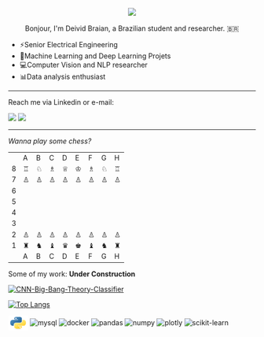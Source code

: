 
<p align="center">
    <img src="https://komarev.com/ghpvc/?username=braiansmarzaro&style=for-the-badge"/>
</p>

<p align="center">
    Bonjour, I'm Deivid Braian, a Brazilian student and researcher. 🇧🇷
</p>

- ⚡Senior Electrical Engineering
- 🤖Machine Learning and Deep Learning Projets
- 💻Computer Vision and NLP researcher
- 📊Data analysis enthusiast

---

Reach me via Linkedin or e-mail:

<a href="https://www.linkedin.com/in/deividsmarzaro/">
    <img src="https://img.shields.io/badge/LinkedIn-307cc5?style=for-the-badge&logo=linkedin&logoColor=white"/></a> 
<a href = "mailto:deividbraian45@gmail.com"><img src="https://img.shields.io/badge/-Gmail-%23333?style=for-the-badge&logo=gmail&logoColor=white" target="_blank"></a>

---

_Wanna play some chess?_

<p align="center">
<table>
  <tr>
    <td></td>
    <td class="label">A</td>
    <td class="label">B</td>
    <td class="label">C</td>
    <td class="label">D</td>
    <td class="label">E</td>
    <td class="label">F</td>
    <td class="label">G</td>
    <td class="label">H</td>
  </tr>
  <tr>
    <td class="label">8</td>
    <td class="white">♖</td>
    <td class="black">♘</td>
    <td class="white">♗</td>
    <td class="black">♕</td>
    <td class="white">♔</td>
    <td class="black">♗</td>
    <td class="white">♘</td>
    <td class="black">♖</td>
  </tr>
  <tr>
    <td class="label">7</td>
    <td class="black">♙</td>
    <td class="black">♙</td>
    <td class="black">♙</td>
    <td class="black">♙</td>
    <td class="black">♙</td>
    <td class="black">♙</td>
    <td class="black">♙</td>
    <td class="black">♙</td>
  </tr>
  <tr>
    <td class="label">6</td>
    <td class="white"></td>
    <td class="black"></td>
    <td class="white"></td>
    <td class="black"></td>
    <td class="white"></td>
    <td class="black"></td>
    <td class="white"></td>
    <td class="black"></td>
  </tr>
  <tr>
    <td class="label">5</td>
    <td class="black"></td>
    <td class="white"></td>
    <td class="black"></td>
    <td class="white"></td>
    <td class="black"></td>
    <td class="white"></td>
    <td class="black"></td>
    <td class="white"></td>
  </tr>
  <tr>
    <td class="label">4</td>
    <td class="white"></td>
    <td class="black"></td>
    <td class="white"></td>
    <td class="black"></td>
    <td class="white"></td>
    <td class="black"></td>
    <td class="white"></td>
    <td class="black"></td>
  <tr>
    <td class="label">3</td>
    <td class="black"></td>
    <td class="white"></td>
    <td class="black"></td>
    <td class="white"></td>
    <td class="black"></td>
    <td class="white"></td>
    <td class="black"></td>
    <td class="white"></td>
  </tr>
  <tr>
    <td class="label">2</td>
    <td class="white">♙</td>
    <td class="white">♙</td>
    <td class="white">♙</td>
    <td class="white">♙</td>
    <td class="white">♙</td>
    <td class="white">♙</td>
    <td class="white">♙</td>
    <td class="white">♙</td>
  </tr>
  <tr>
    <td class="label">1</td>
    <td class="white">♜</td>
    <td class="white">♞</td>
    <td class="white">♝</td>
    <td class="white">♛</td>
    <td class="white">♚</td>
    <td class="white">♝</td>
    <td class="white">♞</td>
    <td class="white">♜</td>
  </tr>

  <tr>
    <td></td>
    <td class="label">A</td>
    <td class="label">B</td>
    <td class="label">C</td>
    <td class="label">D</td>
    <td class="label">E</td>
    <td class="label">F</td>
    <td class="label">G</td>
    <td class="label">H</td>
  </tr>
</table>
</p>

Some of my work:
**Under Construction**
<p align="left">
  <a href="[https://github.com/braiansmarzaro/CNN-Big-Bang-Theory-Classifier]"><img width="400" src="https://github-readme-stats.vercel.app/api/pin/?username=braiansmarzaro&repo=CNN-Big-Bang-Theory-Classifier&theme=radical&hide_border=true&show_icons=false" alt="CNN-Big-Bang-Theory-Classifier"></a>
</p>

[![Top Langs](https://github-readme-stats.vercel.app/api/top-langs/?username=braiansmarzaro&layout=compact)](https://github.com/braiansmarzaro/github-readme-stats)

<div> 
    <!-- style="display: inline_block"><br/> -->
    <a href = "https://www.codewars.com/users/BraianSmarzaro" target="_blank">
    <img align="center" alt="python" height="30" width="40" src="https://raw.githubusercontent.com/devicons/devicon/master/icons/python/python-original.svg"/></a>
    <img align="center" alt="mysql" src="https://img.shields.io/badge/MySQL-00000F?style=for-the-badge&logo=mysql&logoColor=white"/>
    <img align="center" alt="docker" src="https://img.shields.io/badge/docker-%230db7ed.svg?style=for-the-badge&logo=docker&logoColor=white"/>
    <img align="center" alt="pandas" src="https://img.shields.io/badge/pandas-%23150458.svg?style=for-the-badge&logo=pandas&logoColor=white"/>
    <img align="center" alt="numpy" src="https://img.shields.io/badge/numpy-%23013243.svg?style=for-the-badge&logo=numpy&logoColor=white"/>
    <img align="center" alt="plotly" src="https://img.shields.io/badge/Plotly-%233F4F75.svg?style=for-the-badge&logo=plotly&logoColor=white"/>
    <img align="center" alt="scikit-learn" src="https://img.shields.io/badge/scikit--learn-%23F7931E.svg?style=for-the-badge&logo=scikit-learn&logoColor=white"/>
    
</div>
<!--
    <img align="center" alt="javascript" src="https://img.shields.io/badge/JavaScript-323330?style=for-the-badge&logo=javascript&logoColor=F7DF1"/>

♜	♞	♝	♚	♛	♝	♞	♜


<head>
    <style>
    .black {
        background-color: black;
        width: 50px;
        height: 50px;
        }
    .white {
        background-color: white;
        width: 50px;
        height: 50px;
        }
    .label {
        text-align: center;
        vertical-align: middle;
        font-size: larger;
        }
    </style>
</head>


Here are some ideas to get you started:

- 🔭 I’m currently working on ...
- 🌱 I’m currently learning ...
- 👯 I’m looking to collaborate on ...
- 🤔 I’m looking for help with ...
- 💬 Ask me about ...
- 📫 How to reach me: ...
- 😄 Pronouns: ...
- ⚡ Fun fact: ...
-->
